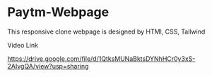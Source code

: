 # Paytm-Webpage
This responsive clone webpage is designed by HTMl, CSS, Tailwind

Video Link

https://drive.google.com/file/d/1QtksMUNaBktsDYNhHCr0y3xS-2AIvgQA/view?usp=sharing
